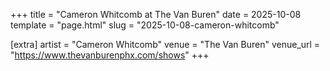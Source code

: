 +++
title = "Cameron Whitcomb at The Van Buren"
date = 2025-10-08
template = "page.html"
slug = "2025-10-08-cameron-whitcomb"

[extra]
artist = "Cameron Whitcomb"
venue = "The Van Buren"
venue_url = "https://www.thevanburenphx.com/shows"
+++
